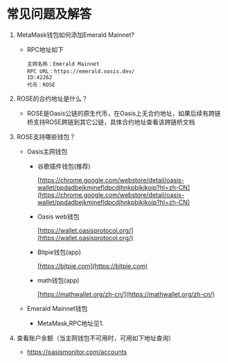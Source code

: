# 常见问题及解答

1. MetaMask钱包如何添加Emerald Mainnet?

   - RPC地址如下

     ```
     主网名称：Emerald Mainnet
     RPC URL：https://emerald.oasis.dev/
     ID:42262
     代币：ROSE
     ```

2. ROSE的合约地址是什么？

   - ROSE是Oasis公链的原生代币，在Oasis上无合约地址，如果后续有跨链桥支持ROSE跨链到其它公链，具体合约地址查看该跨链桥文档

3. ROSE支持哪些钱包？

   - Oasis主网钱包
     - 谷歌插件钱包(推荐)

       [https://chrome.google.com/webstore/detail/oasis-wallet/ppdadbejkmjnefldpcdjhnkpbjkikoip?hl=zh-CN](https://chrome.google.com/webstore/detail/oasis-wallet/ppdadbejkmjnefldpcdjhnkpbjkikoip?hl=zh-CN)

     - Oasis web钱包

       [https://wallet.oasisprotocol.org/](https://wallet.oasisprotocol.org/)

     - Bitpie钱包(app)

       [https://bitpie.com](https://bitpie.com)

     - math钱包(app)

       [https://mathwallet.org/zh-cn/](https://mathwallet.org/zh-cn/)
     
   - Emerald Mainnet钱包

     - MetaMask,RPC地址见1.

4. 查看账户余额（当主网钱包不可用时，可用如下地址查询）

   - https://oasismonitor.com/accounts

   

   
